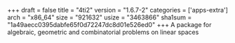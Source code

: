 +++
draft = false
title = "4ti2"
version = "1.6.7-2"
categories = ['apps-extra']
arch = "x86_64"
size = "921632"
usize = "3463866"
sha1sum = "1a49aecc0395dabfe65f0d72247dc8d01e526ed0"
+++
A package for algebraic, geometric and combinatorial problems on linear spaces